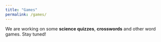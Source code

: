 ```yaml
---
title: "Games"
permalink: /games/
---
```


We are working on some **science quizzes**, **crosswords** and other word games. Stay tuned!
